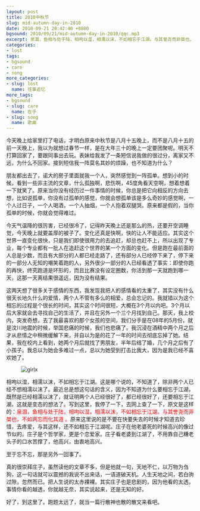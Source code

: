 ```yaml
---
layout: post
title: 2010中秋节
slug: mid-autumn-day-in-2010
date: 2010-09-21 20:42:40 +0800
bgsound: 2010/09/21/mid-autumn-day-in-2010/qqc.mp3
excerpt: 泉涸，鱼相与处于陆，相呴以湿，相濡以沫，不如相忘于江湖。与其誉尧而非桀也，不如两忘而化其道 。原来这里说的是不要在快要失去的时候才知道去珍惜，去疼爱，与其这样，还不如相忘于江湖呢。庄子在他老婆死的时候高兴的像过节似的。庄子是个哲学家，更是个恋爱家。庄子看老婆到江湖了，不用靠自己糟老头子的口水苦撑了，他高兴，由衷地高兴。
categories:
- lost
tags:
- bgsound
- care
- song
more_categories:
- slug: lost
  name: 往事追忆
more_tags:
- bgsound
- slug: care
  name: 在乎
- slug: song
  name: 歌曲
---
```


今天晚上给家里打了电话，才明白原来中秋节是八月十五晚上，而不是八月十五的前一天晚上，我以为就想过春节一样，是在大年三十的晚上一定要团聚呢。明天不打算回家了，要跟同事出去玩。表妹给我发了一条短信说我做的很过分，离家又不远，为什么不回家。接到短信我一阵莫名其妙的烦躁，也不知道为什么？

朋友都出去了，诺大的房子里面就我一个人，突然感觉到一阵孤单。想到小的时候，看到一些非主流的文章，什么孤独啊，悲伤啊，45度角看天空啊，想着想着一下就笑了。原来当你没有经历过一件事情的时候，你总是把它向相反的方向去想，比如说孤单，你没有过孤单的感觉，你就会想孤单该是多么奇妙的感觉啊，一个人过日子，一个人喝酒，一个人抽烟，一个人抱着双腿哭。原来都是假的，当你孤单的时候，你就会觉得难过。

今天气温降的很厉害，已经很冷了，记得昨天晚上还是那么的热，还要开空调睡觉，今天晚上就要盖厚的被子了。变化还真是快啊，快的让人不能适应。其实这个世界一直变化很快，只是我们即使很用力的去追赶，却总也赶不上，所以出现了专业，每个专业都有一批人在追赶这个世界的某一个方面的变化。但是跑在最前面的人总是少数，而且有大部分的人都已经走路了，还有部分人已经停下来了，停下来的一部分人无知的嘲笑着跑的人，另外很少一部分的人已经看透了事实：即使你跑的再快，终究跑道是环形的，而且比赛没有设定圈数，你活到那一天就跑到哪一天，这那一天离结果很遥远，因为没有结果。

这两天想了很多关于感情的东西，我发现我把人的感情看的太重了，其实没有什么很天长地久什么的爱情，两个人不管有多么的相爱，总会忘记的。我就错以为这个相忘的过程是个很长的时间，其实这个时间很短，大概在3个月以内吧。3个月以后大家就会去寻找自己的生活了，并且在另外一个三个月找到自己。那天，我上校内，突发奇想，去了我最喜欢的那个女孩的空间，我们分手是在08年的5月份，就是汶川地震的时候，举国悲痛的时候，我们也悲痛了。我沉浸在酒精中两个月之后才从悲情之中稍微缓解下来，并自以为是的花了一年的时间去彻底忘掉了她。结果，我在校内上看到，她两个月后就找了男朋友，半年后结了婚，几个月之后有了小孩子。我总以为她会多难过一点，总以为她受到打击比我大，因为是我已经不喜欢她了。

<figure>
	<img src="{{ site.path.uploads }}2010/09/21/mid-autumn-day-in-2010/girlx.jpg" alt="girlx" />
</figure>

相呴以湿，相濡以沫，不如相忘于江湖。这是哪个说的，不知道了，除非两个人已经不想相濡以沫了。最近总是想这句话的含义，因为不知道为什么要相忘于江湖，既然是已经相濡以沫了，就证明两个人已经很好了，都已经很好了，还要相忘于江湖，这就是变态的想法了。写到这里，我停了一下，去网上查了一下，原文是这样的：<span style="color: #ff0000;">泉涸，鱼相与处于陆，相呴以湿，相濡以沫，不如相忘于江湖。与其誉尧而非桀也，不如两忘而化其道 。</span>原来这里说的是不要在快要失去的时候才知道去珍惜，去疼爱，与其这样，还不如相忘于江湖呢。庄子在他老婆死的时候高兴的像过节似的。庄子是个哲学家，更是个恋爱家。庄子看老婆到江湖了，不用靠自己糟老头子的口水苦撑了，他高兴，由衷地高兴。

至于忘不忘，那是另外一回事了。

真的很崇拜庄子，虽然读他的文章不多，但是他就一句，天地不仁，以万物为刍狗，这一句话就可以震撼的我说不出来话，一语道破天机。人生天地之间，若白驹过隙，忽然而已。把人生说的太赤裸裸。其实庄子也是悲剧的，因为他看的太透。事情你看的越透，你就越无奈，其实说起来，还是无知的好。

好了，到这里了。跑题太远了，就当一篇行散神也散的散文来看吧。
